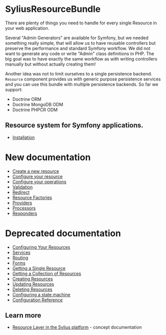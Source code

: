# SyliusResourceBundle

There are plenty of things you need to handle for every single Resource in your web application.

Several "Admin Generators" are available for Symfony, but we needed something really simple, that will allow us to have reusable controllers
but preserve the performance and standard Symfony workflow. We did not want to generate any code or write "Admin" class definitions in PHP.
The big goal was to have exactly the same workflow as with writing controllers manually but without actually creating them!

Another idea was not to limit ourselves to a single persistence backend.
``Resource`` component provides us with generic purpose persistence services and you can use this bundle with multiple persistence backends.
So far we support:

* Doctrine ORM
* Doctrine MongoDB ODM
* Doctrine PHPCR ODM

## Resource system for Symfony applications.

* [Installation](installation.md)

# New documentation
* [Create a new resource](create_new_resource.md)
* [Configure your resource](configure_your_resource.md)
* [Configure your operations](configure_your_operations.md)
* [Validation](validation.md)
* [Redirect](redirect.md)
* [Resource Factories](resource_factories.md)
* [Providers](providers.md)
* [Processors](processors.md)
* [Responders](responders.md)

# Deprecated documentation
* [Configuring Your Resources](configuration.md)
* [Services](services.md)
* [Routing](routing.md)
* [Forms](forms.md)
* [Getting a Single Resource](show_resource.md)
* [Getting a Collection of Resources](index_resources.md)
* [Creating Resources](create_resource.md)
* [Updating Resources](update_resource.md)
* [Deleting Resources](delete_resource.md)
* [Configuring a state machine](state_machine.md)
* [Configuration Reference](reference.md)

## Learn more

* [Resource Layer in the Sylius platform](https://docs.sylius.com/en/latest/book/architecture/resource_layer.html) - concept documentation
